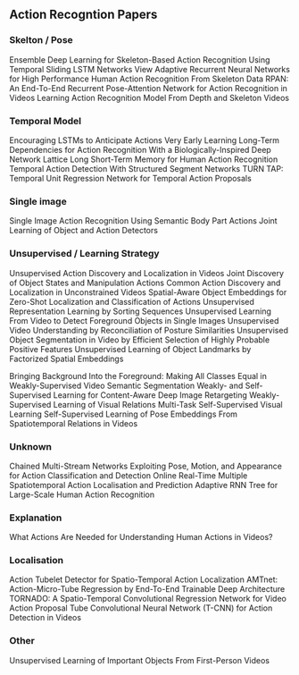 
## Action Recogntion Papers 

### Skelton / Pose
Ensemble Deep Learning for Skeleton-Based Action Recognition Using Temporal Sliding LSTM Networks
View Adaptive Recurrent Neural Networks for High Performance Human Action Recognition From Skeleton Data
RPAN: An End-To-End Recurrent Pose-Attention Network for Action Recognition in Videos
Learning Action Recognition Model From Depth and Skeleton Videos

### Temporal Model 
Encouraging LSTMs to Anticipate Actions Very Early
Learning Long-Term Dependencies for Action Recognition With a Biologically-Inspired Deep Network
Lattice Long Short-Term Memory for Human Action Recognition
Temporal Action Detection With Structured Segment Networks
TURN TAP: Temporal Unit Regression Network for Temporal Action Proposals

### Single image
Single Image Action Recognition Using Semantic Body Part Actions
Joint Learning of Object and Action Detectors

### Unsupervised / Learning Strategy

Unsupervised Action Discovery and Localization in Videos
Joint Discovery of Object States and Manipulation Actions
Common Action Discovery and Localization in Unconstrained Videos
Spatial-Aware Object Embeddings for Zero-Shot Localization and Classification of Actions
Unsupervised Representation Learning by Sorting Sequences
Unsupervised Learning From Video to Detect Foreground Objects in Single Images
Unsupervised Video Understanding by Reconciliation of Posture Similarities
Unsupervised Object Segmentation in Video by Efficient Selection of Highly Probable Positive Features
Unsupervised Learning of Object Landmarks by Factorized Spatial Embeddings


Bringing Background Into the Foreground: Making All Classes Equal in Weakly-Supervised Video Semantic Segmentation
Weakly- and Self-Supervised Learning for Content-Aware Deep Image Retargeting
Weakly-Supervised Learning of Visual Relations
Multi-Task Self-Supervised Visual Learning
Self-Supervised Learning of Pose Embeddings From Spatiotemporal Relations in Videos



### Unknown

Chained Multi-Stream Networks Exploiting Pose, Motion, and Appearance for Action Classification and Detection
Online Real-Time Multiple Spatiotemporal Action Localisation and Prediction
Adaptive RNN Tree for Large-Scale Human Action Recognition

### Explanation

What Actions Are Needed for Understanding Human Actions in Videos?

### Localisation 

Action Tubelet Detector for Spatio-Temporal Action Localization
AMTnet: Action-Micro-Tube Regression by End-To-End Trainable Deep Architecture
TORNADO: A Spatio-Temporal Convolutional Regression Network for Video Action Proposal
Tube Convolutional Neural Network (T-CNN) for Action Detection in Videos


### Other

Unsupervised Learning of Important Objects From First-Person Videos

